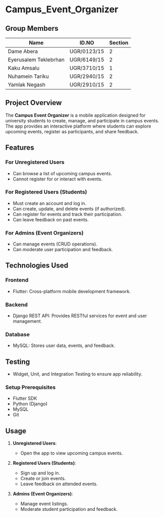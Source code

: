 # Campus_Event_Organizer

## Group Members

| Name                  | ID.NO       | Section |
| --------------------- | ----------- | ------- |
| Dame Abera            | UGR/0123/15 | 2       |
| Eyerusalem Teklebrhan | UGR/6149/15 | 2       |
| Kaku Amsalu           | UGR/3710/15 | 1       |
| Nuhamein Tariku       | UGR/2940/15 | 2       |
| Yamlak Negash         | UGR/2910/15 | 2       |

## **Project Overview**  
The **Campus Event Organizer** is a mobile application designed for university students to create, manage, and participate in campus events. 
The app provides an interactive platform where students can explore upcoming events, register as participants, and share feedback. 

## **Features**  

### **For Unregistered Users**  
- Can browse a list of upcoming campus events.  
- Cannot register for or interact with events.  

### **For Registered Users (Students)**  
- Must create an account and log in.  
- Can create, update, and delete events (if authorized).  
- Can register for events and track their participation.  
- Can leave feedback on past events.  

### **For Admins (Event Organizers)**  
- Can manage events (CRUD operations).  
- Can moderate user participation and feedback.  

## **Technologies Used**  

### **Frontend**  
- Flutter: Cross-platform mobile development framework.  

### **Backend**  
- Django REST API: Provides RESTful services for event and user management.  

### **Database**  
- MySQL: Stores user data, events, and feedback.  

## **Testing**  
- Widget, Unit, and Integration Testing to ensure app reliability.  

### **Setup Prerequisites**  
- Flutter SDK  
- Python (Django)  
- MySQL  
- Git  

## **Usage**  

1. **Unregistered Users**:  
   - Open the app to view upcoming campus events.  

2. **Registered Users (Students)**:  
   - Sign up and log in.  
   - Create or join events.  
   - Leave feedback on attended events.  

3. **Admins (Event Organizers)**:  
   - Manage event listings.  
   - Moderate student participation and feedback.  
